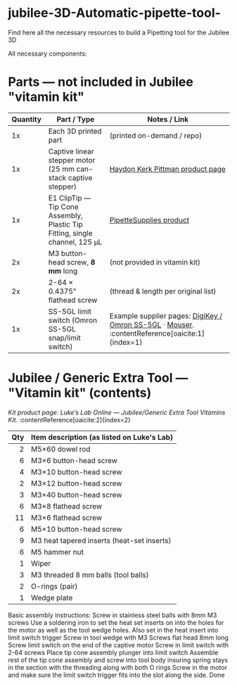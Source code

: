 # jubilee-3D-Automatic-pipette-tool-
Find here all the necessary resources to build a Pipetting tool for the Jubilee 3D


All necessary components:

# Parts — not included in Jubilee "vitamin kit"

| Quantity | Part / Type                                                          | Notes / Link |
|----------|-----------------------------------------------------------------------|--------------|
| 1x       | Each 3D printed part                                                  | (printed on-demand / repo) |
| 1x       | Captive linear stepper motor (25 mm can-stack captive stepper)        | [Haydon Kerk Pittman product page](https://www.haydonkerkpittman.com/products/linear-actuators/can-stack-stepper/25mm-25000) |
| 1x       | E1 ClipTip — Tip Cone Assembly, Plastic Tip Fitting, single channel, 125 µL | [PipetteSupplies product](https://www.pipettesupplies.com/product/e1-clip-tip-tip-cone-assembly-plastic-tip-fitting-single-channel-125μl-thermo-scientific/) |
| 2x       | M3 button-head screw, **8 mm** long                                   | (not provided in vitamin kit) |
| 2x       | 2-64 × 0.4375" flathead screw                                         | (thread & length per original list) |
| 1x       | SS-5GL limit switch (Omron SS-5GL snap/limit switch)                   | Example supplier pages: [DigiKey / Omron SS-5GL](https://www.digikey.com/en/products/detail/omron-electronics-inc-emc-div/SS-5GL/272367) · [Mouser](https://www.mouser.com/ProductDetail/Omron-Electronics/SS-5GL). :contentReference[oaicite:1]{index=1} |


# Jubilee / Generic Extra Tool — "Vitamin kit" (contents)

_Kit product page: Luke’s Lab Online — Jubilee/Generic Extra Tool Vitamins Kit._ :contentReference[oaicite:2]{index=2}

| Qty | Item description (as listed on Luke's Lab)         |
|-----:|---------------------------------------------------|
| 2   | M5×60 dowel rod                                   |
| 6   | M3×6 button-head screw                            |
| 4   | M3×10 button-head screw                           |
| 2   | M3×12 button-head screw                           |
| 3   | M3×40 button-head screw                           |
| 6   | M3×8 flathead screw                               |
| 11  | M3×6 flathead screw                               |
| 6   | M5×10 button-head screw                           |
| 9   | M3 heat tapered inserts (heat-set inserts)        |
| 6   | M5 hammer nut                                     |
| 1   | Wiper                                             |
| 3   | M3 threaded 8 mm balls (tool balls)               |
| 2   | O-rings (pair)                                    |
| 1   | Wedge plate                                       |




Basic assembly instructions:
Screw in stainless steel balls with 8mm M3 screws 
Use a soldering iron to set the heat set inserts on into the holes for the motor as well as the tool wedge holes. Also set in the heat insert into limit switch trigger 
Screw in tool wedge with M3 Screws flat head 8mm long
Screw limit switch on the end of the captive motor 
Screw in limit switch with 2-64 screws
Place tip cone assembly plunger into limit switch 
Assemble rest of the tip cone assembly and screw into tool body insuring spring stays in the section with the threading along with both O rings
Screw in the motor and make sure the limit switch trigger fits into the slot along the side.
Done

